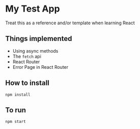 # My Test App

Treat this as a reference and/or template when learning React

## Things implemented
- Using async methods
- The `fetch` api
- React Router
- Error Page in React Router

## How to install

`npm install`

## To run
`npm start`
